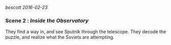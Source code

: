
*bescott 2016-02-23*


### Scene 2 : *Inside the Observatory* ###

They find a way in, and see Sputnik through the telescope.
They decode the puzzle, and realize what the Soviets are attempting.


